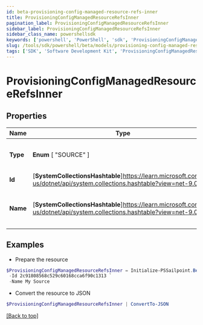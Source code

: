 ```yaml
---
id: beta-provisioning-config-managed-resource-refs-inner
title: ProvisioningConfigManagedResourceRefsInner
pagination_label: ProvisioningConfigManagedResourceRefsInner
sidebar_label: ProvisioningConfigManagedResourceRefsInner
sidebar_class_name: powershellsdk
keywords: ['powershell', 'PowerShell', 'sdk', 'ProvisioningConfigManagedResourceRefsInner', 'BetaProvisioningConfigManagedResourceRefsInner'] 
slug: /tools/sdk/powershell/beta/models/provisioning-config-managed-resource-refs-inner
tags: ['SDK', 'Software Development Kit', 'ProvisioningConfigManagedResourceRefsInner', 'BetaProvisioningConfigManagedResourceRefsInner']
---
```



# ProvisioningConfigManagedResourceRefsInner

## Properties

Name | Type | Description | Notes
------------ | ------------- | ------------- | -------------
**Type** |  **Enum** [  "SOURCE" ] | The type of object being referenced | [optional] 
**Id** | [**SystemCollectionsHashtable**]https://learn.microsoft.com/en-us/dotnet/api/system.collections.hashtable?view=net-9.0 | ID of the source | [optional] 
**Name** | [**SystemCollectionsHashtable**]https://learn.microsoft.com/en-us/dotnet/api/system.collections.hashtable?view=net-9.0 | Human-readable display name of the source | [optional] 

## Examples

- Prepare the resource
```powershell
$ProvisioningConfigManagedResourceRefsInner = Initialize-PSSailpoint.BetaProvisioningConfigManagedResourceRefsInner  -Type SOURCE `
 -Id 2c91808568c529c60168cca6f90c1313 `
 -Name My Source
```

- Convert the resource to JSON
```powershell
$ProvisioningConfigManagedResourceRefsInner | ConvertTo-JSON
```


[[Back to top]](#) 

